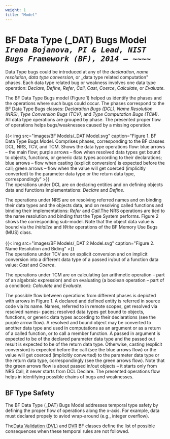 ```yaml
---
weight: 1
title: "Model"
---
```

# BF Data Type (\_DAT) Bugs Model <br/>_`Irena Bojanova, PI & Lead, NIST Bugs Framework (BF), 2014 – ~~~~`_

Data Type bugs could be introduced at any of the _declaration_, _name resolution_, _data type conversion_, or _data type related computation" phases. Each data type related bug or weakness involves one data type operation: _Declare_, _Define_, _Refer_, _Call_, _Cast_, _Coerce_, _Calculate_, or _Evaluate_.

The BF Data Type Bugs model (Figure 1) helped us identify the phases and the operations where such bugs could occur. The phases correspond to the BF Data Type Bugs classes: _Declaration Bugs (DCL)_, _Name Resolution (NRS)_, _Type Conversion Bugs (TCV)_, and _Type Computation Bugs (TCM)_. All data type operations are grouped by phase. The presented proper flow of operations helps bugs/weaknesses caused by a missing operation.
<br/><br/>
{{< img src="images/BF Models/_DAT Model.svg" caption="Figure 1. BF Data Type Bugs Model. Comprises phases, corresponding to the BF classes DCL, NRS, TCV, and TCM. Shows the data type operations flow: blue arrows – the main flow; purple arrows – flow when resolved data types get bound to objects, functions, or generic data types according to their declarations; blue arrows – flow when casting (explicit conversion) is expected before the call; green arrows – flow when the value will get coerced (implicitly converted) to the parameter data type or the return data type, correspondingly" >}}
<br/>
The operations under DCL are on declaring entities and on defining objects data and functions implementations: _Declare_ and _Define_.

The operations under NRS are on resolving referred names and on binding their data types and the objects data, and on resolving called functions and binding their implementations: _Refer_ and _Call_.The NRS operations are tied to the name resolution and binding that the Type System performs. Figure 2 shows the corresponding sub-model. Note that the object data value is bound via the _Initialize_ and _Write_ operations of the BF Memory Use Bugs (MUS) class.
<br/><br/>
{{< img src="images/BF Models/_DAT 2 Model.svg" caption="Figure 2. Name Resolution and Biding" >}}
<br/>
The operations under TCV are on explicit conversion and on implicit conversion into a different data type of a passed in/out of a function data value: _Cast_ and _Coerce_.

The operations under TCM are on calculating (an arithmetic operation – part of an algebraic expression) and on evaluating (a boolean operation – part of a condition): _Calculate_ and _Evaluate_.

The possible flow between operations from different phases is depicted with arrows in Figure 1. A declared and defined entity is referred in source code via its name. Names, referred to in remote scopes, get resolved via resolved names- paces; resolved data types get bound to objects, functions, or generic data types according to their declarations (see the purple arrow flow). A resolved and bound object may be converted to another data type and used in computations as an argument or as a return of a called function, or to call a member function. A passed in argument is expected to be of the declared parameter data type and the passed out result is expected to be of the return data type. Otherwise, casting (explicit conversion) is expected before the call (see the blue arrows flow) or the value will get coerced (implicitly converted) to the parameter data type or the return data type, correspondingly (see the green arrows flow). Note that the green arrows flow is about passed in/out objects – it starts only from NRS Call, it never starts from DCL Declare. The presented operations flow helps in identifying possible chains of bugs and weaknesses.

## BF Type Safety

The BF Data Type (_DAT)  Bugs Model addresses temporal type safety by defining the proper flow of operations along the x-axis. For example, data must declared propely to aviod wrap-around (e.g., integer overflow). 

The[Data Validation (DVL)](/BF/info/bf-classes/_inp/dvl) and [DVR](/BF/info/bf-classes/_inp/dvr) BF classes define the list of possible consequences when these temporal rules are not followed.

